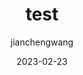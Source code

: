 ---
title: test
slug: test
author: [jianchengwang]
date: 2023-02-23
excerpt: "测试"
draft: true
tags: [test]
---